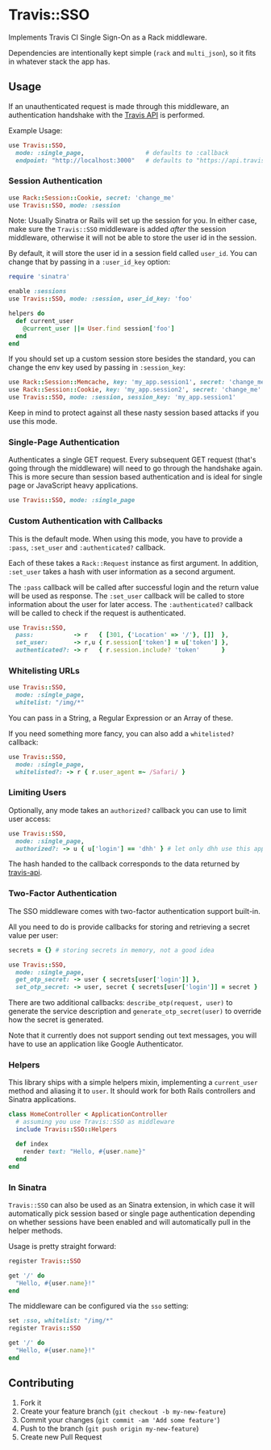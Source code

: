 # Travis::SSO

Implements Travis CI Single Sign-On as a Rack middleware.

Dependencies are intentionally kept simple (`rack` and `multi_json`), so it fits in whatever stack the app has.

## Usage

If an unauthenticated request is made through this middleware, an authentication handshake with the [Travis API](https://github.com/travis-ci/travis-api) is performed.

Example Usage:

``` ruby
use Travis::SSO,
  mode: :single_page,                 # defaults to :callback
  endpoint: "http://localhost:3000"   # defaults to "https://api.travis-ci.org"
```

### Session Authentication

``` ruby
use Rack::Session::Cookie, secret: 'change_me'
use Travis::SSO, mode: :session
```

Note: Usually Sinatra or Rails will set up the session for you. In either case, make sure the `Travis::SSO` middleware is added *after* the session middleware, otherwise it will not be able to store the user id in the session.

By default, it will store the user id in a session field called `user_id`. You can change that by passing in a `:user_id_key` option:

``` ruby
require 'sinatra'

enable :sessions
use Travis::SSO, mode: :session, user_id_key: 'foo'

helpers do
  def current_user
    @current_user ||= User.find session['foo']
  end
end
```

If you should set up a custom session store besides the standard, you can change the env key used by passing in `:session_key`:

``` ruby
use Rack::Session::Memcache, key: 'my_app.session1', secret: 'change_me'
use Rack::Session::Cookie, key: 'my_app.session2', secret: 'change_me'
use Travis::SSO, mode: :session, session_key: 'my_app.session1'
```

Keep in mind to protect against all these nasty session based attacks if you use this mode.

### Single-Page Authentication

Authenticates a single GET request. Every subsequent GET request (that's going through the middleware) will need to go through the handshake again. This is more secure than session based authentication and is ideal for single page or JavaScript heavy applications.

``` ruby
use Travis::SSO, mode: :single_page
```

### Custom Authentication with Callbacks

This is the default mode. When using this mode, you have to provide a `:pass`, `:set_user` and `:authenticated?` callback.

Each of these takes a `Rack::Request` instance as first argument. In addition, `:set_user` takes a hash with user information as a second argument.

The `:pass` callback will be called after successful login and the return value will be used as response.
The `:set_user` callback will be called to store information about the user for later access.
The `:authenticated?` callback will be called to check if the request is authenticated.

``` ruby
use Travis::SSO,
  pass:           -> r   { [301, {'Location' => '/'}, []]  },
  set_user:       -> r,u { r.session['token'] = u['token'] },
  authenticated?: -> r   { r.session.include? 'token'      }
```

### Whitelisting URLs

``` ruby
use Travis::SSO,
  mode: :single_page,
  whitelist: "/img/*"
```

You can pass in a String, a Regular Expression or an Array of these.

If you need something more fancy, you can also add a `whitelisted?` callback:

``` ruby
use Travis::SSO,
  mode: :single_page,
  whitelisted?: -> r { r.user_agent =~ /Safari/ }
```

### Limiting Users

Optionally, any mode takes an `authorized?` callback you can use to limit user access:

``` ruby
use Travis::SSO,
  mode: :single_page,
  authorized?: -> u { u['login'] == 'dhh' } # let only dhh use this app
```

The hash handed to the callback corresponds to the data returned by [travis-api](https://api.travis-ci.org/docs/#/users/).

### Two-Factor Authentication

The SSO middleware comes with two-factor authentication support built-in.

All you need to do is provide callbacks for storing and retrieving a secret value per user:

``` ruby
secrets = {} # storing secrets in memory, not a good idea

use Travis::SSO,
  mode: :single_page,
  get_otp_secret: -> user { secrets[user['login']] },
  set_otp_secret: -> user, secret { secrets[user['login']] = secret }
```

There are two additional callbacks: `describe_otp(request, user)` to generate the service description and `generate_otp_secret(user)` to override how the secret is generated.

Note that it currently does not support sending out text messages, you will have to use an application like Google Authenticator.

### Helpers

This library ships with a simple helpers mixin, implementing a `current_user` method and aliasing it to `user`. It should work for both Rails controllers and Sinatra applications.

``` ruby
class HomeController < ApplicationController
  # assuming you use Travis::SSO as middleware
  include Travis::SSO::Helpers

  def index
    render text: "Hello, #{user.name}"
  end
end
```

### In Sinatra

`Travis::SSO` can also be used as an Sinatra extension, in which case it will automatically pick session based or single page authentication depending on whether sessions have been enabled and will automatically pull in the helper methods.

Usage is pretty straight forward:

``` ruby
register Travis::SSO

get '/' do
  "Hello, #{user.name}!"
end
```

The middleware can be configured via the `sso` setting:

``` ruby
set :sso, whitelist: "/img/*"
register Travis::SSO

get '/' do
  "Hello, #{user.name}!"
end
```

## Contributing

1. Fork it
2. Create your feature branch (`git checkout -b my-new-feature`)
3. Commit your changes (`git commit -am 'Add some feature'`)
4. Push to the branch (`git push origin my-new-feature`)
5. Create new Pull Request
